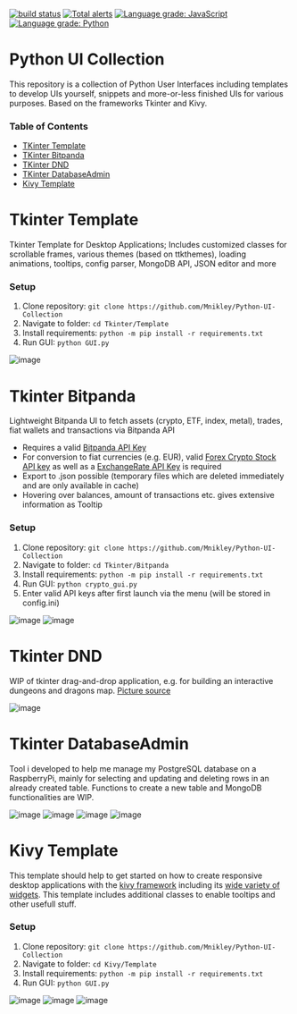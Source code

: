 [![build status](
  http://img.shields.io/travis/Mnikley/Python-UI-Collection/master.svg?style=flat)](
 https://travis-ci.org/Mnikley/Python-UI-Collection)
 [![Total alerts](https://img.shields.io/lgtm/alerts/g/Mnikley/Python-UI-Collection.svg?logo=lgtm&logoWidth=18)](https://lgtm.com/projects/g/Mnikley/Python-UI-Collection/alerts/)
 [![Language grade: JavaScript](https://img.shields.io/lgtm/grade/javascript/g/Mnikley/Python-UI-Collection.svg?logo=lgtm&logoWidth=18)](https://lgtm.com/projects/g/Mnikley/Python-UI-Collection/context:javascript)
 [![Language grade: Python](https://img.shields.io/lgtm/grade/python/g/Mnikley/Python-UI-Collection.svg?logo=lgtm&logoWidth=18)](https://lgtm.com/projects/g/Mnikley/Python-UI-Collection/context:python)

# Python UI Collection
This repository is a collection of Python User Interfaces including templates to develop UIs yourself, snippets and more-or-less finished UIs for various purposes. Based on the frameworks Tkinter and Kivy.

### Table of Contents  
- [TKinter Template](#tkinter-template)
- [TKinter Bitpanda](#tkinter-bitpanda)
- [TKinter DND](#tkinter-dnd)
- [TKinter DatabaseAdmin](#tkinter-databaseadmin)
- [Kivy Template](#kivy-template)

# Tkinter Template
Tkinter Template for Desktop Applications; Includes customized classes for scrollable frames, various themes (based on ttkthemes), loading animations, tooltips, config parser, MongoDB API, JSON editor and more

### Setup
1. Clone repository: `git clone https://github.com/Mnikley/Python-UI-Collection`
2. Navigate to folder: `cd Tkinter/Template`
3. Install requirements: `python -m pip install -r requirements.txt`
4. Run GUI: `python GUI.py`

![image](https://user-images.githubusercontent.com/75040444/132994677-9fb3b5f0-9f16-4bbc-a24a-9a9fab63c93f.png)

# Tkinter Bitpanda
Lightweight Bitpanda UI to fetch assets (crypto, ETF, index, metal), trades, fiat wallets and transactions via Bitpanda API
- Requires a valid [Bitpanda API Key](https://web.bitpanda.com/apikey)
- For conversion to fiat currencies (e.g. EUR), valid [Forex Crypto Stock API key](https://fcsapi.com/document/crypto-api) as well as a [ExchangeRate API Key](https://app.exchangerate-api.com/sign-up) is required
- Export to .json possible (temporary files which are deleted immediately and are only available in cache)
- Hovering over balances, amount of transactions etc. gives extensive information as Tooltip

### Setup
1. Clone repository: `git clone https://github.com/Mnikley/Python-UI-Collection`
2. Navigate to folder: `cd Tkinter/Bitpanda`
3. Install requirements: `python -m pip install -r requirements.txt`
4. Run GUI: `python crypto_gui.py`
5. Enter valid API keys after first launch via the menu (will be stored in config.ini)

![image](https://user-images.githubusercontent.com/75040444/134688788-5354dc49-a4a3-4575-a3cc-5aa36708f497.png)
![image](https://user-images.githubusercontent.com/75040444/134555724-a53edbb8-db9a-42ad-9bb3-4b122dc74d2b.png)

# Tkinter DND
WIP of tkinter drag-and-drop application, e.g. for building an interactive dungeons and dragons map. [Picture source](https://angelamaps.com/2021/09/28/island/)

![image](https://user-images.githubusercontent.com/75040444/151664821-d266a881-6496-48da-8dc5-bc6388121c93.png)

# Tkinter DatabaseAdmin
Tool i developed to help me manage my PostgreSQL database on a RaspberryPi, mainly for selecting and updating and deleting rows in an already created table. Functions to create a new table and MongoDB functionalities are WIP.

![image](https://user-images.githubusercontent.com/75040444/151666983-49201450-4f77-42cc-b357-8d523e330220.png)
![image](https://user-images.githubusercontent.com/75040444/151666999-fe2b824e-5c96-42a3-a874-b73a26fff357.png)
![image](https://user-images.githubusercontent.com/75040444/151667023-c72f4a43-9ea6-4590-aee1-5560296eec4b.png)
![image](https://user-images.githubusercontent.com/75040444/151667072-599a39ca-7b86-46b9-ae50-b66836d1ae17.png)



# Kivy Template
This template should help to get started on how to create responsive desktop applications with the [kivy framework](https://kivy.org/#home) including its [wide variety of widgets](https://kivy.org/doc/stable/api-kivy.uix.html). This template includes additional classes to enable tooltips and other usefull stuff.

### Setup
1. Clone repository: `git clone https://github.com/Mnikley/Python-UI-Collection`
2. Navigate to folder: `cd Kivy/Template`
3. Install requirements: `python -m pip install -r requirements.txt`
4. Run GUI: `python GUI.py`

![image](https://user-images.githubusercontent.com/75040444/137364780-a6db3d78-a21f-4f28-a796-ead600a5743a.png)
![image](https://user-images.githubusercontent.com/75040444/137365136-e2081127-b3cd-47a0-a49f-acbd1657343a.png)
![image](https://user-images.githubusercontent.com/75040444/137365197-dca534d4-f494-4ce2-a69e-3301c2b570d9.png)



